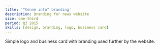 ```yaml
---
title: '"Cenné info" branding'
description: Branding for news website
size: one-third
period: Q3 2015
skills: [design, branding, logo, business card]
---
```


Simple logo and business card with branding used further by the website.